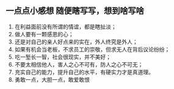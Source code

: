 ## 一点点小感想 随便瞎写写，想到啥写啥
1. 在利益面前没有所谓的情谊，都是瞎扯淡；
2. 做人要有一颗感恩的心；
3. 还是对自己的亲人好点来的实在，外人终究是外人；
4. 如果有机会当老板，不求员工的崇敬，但求无人在背后议论纷纷；
5. 吃一堑长一智，社会很现实，并不美好；
6. 不要太相信他人，害人之心不可有，防人之心不可无；
7. 充实自己的能力，提升自己的水平，有硬实力才是真道理。
8. 勇敢一点，大胆一点，敢爱敢恨